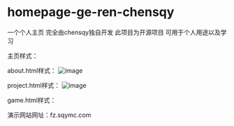 # homepage-ge-ren-chensqy
一个个人主页
完全由chensqy独自开发
此项目为开源项目
可用于个人用途以及学习

主页样式：

about.html样式：
![image](https://github.com/user-attachments/assets/6e8a12d2-70d4-43fb-95d4-55042c778010)

project.html样式：
![image](https://github.com/user-attachments/assets/23a68321-5c66-4ecb-b3ba-f3e91731b469)

game.html样式：

演示网站网址：fz.sqymc.com
